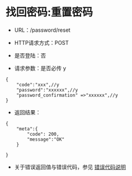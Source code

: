 # 找回密码:重置密码

- URL：/password/reset

- HTTP请求方式：POST

- 是否登陆：否

- 请求参数：是否必传 y

```
{ 
    "code":"xxx",//y
    "password":"xxxxxx",//y
    "password_confirmation" =>"xxxxxx",//y
}
```

- 返回结果：

```
{
    "meta":{
        "code": 200,
        "message":"OK"
    } 
    
}
```

- 关于错误返回值与错误代码，参见 [错误代码说明](../README.md)

